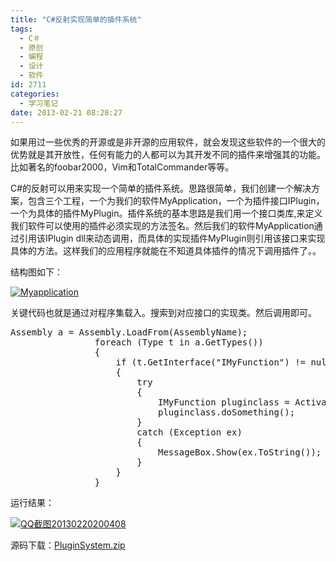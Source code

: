 ```yaml
---
title: "C#反射实现简单的插件系统"
tags:
  - C＃
  - 原创
  - 编程
  - 设计
  - 软件
id: 2711
categories:
  - 学习笔记
date: 2013-02-21 08:28:27
---
```


如果用过一些优秀的开源或是非开源的应用软件，就会发现这些软件的一个很大的优势就是其开放性，任何有能力的人都可以为其开发不同的插件来增强其的功能。比如著名的foobar2000，Vim和TotalCommander等等。

C#的反射可以用来实现一个简单的插件系统。思路很简单，我们创建一个解决方案，包含三个工程，一个为我们的软件MyApplication，一个为插件接口IPlugin，一个为具体的插件MyPlugin。插件系统的基本思路是我们用一个接口类库,来定义我们软件可以使用的插件必须实现的方法签名。然后我们的软件MyApplication通过引用该IPlugin dll来动态调用，而具体的实现插件MyPlugin则引用该接口来实现具体的方法。这样我们的应用程序就能在不知道具体插件的情况下调用插件了。。

结构图如下：

[![Myapplication](/images/bf202a9b50d5ce497f88718743c344d8579fadf1.jpg)](http://leaverimage.b0.upaiyun.com/32896_o.jpg)

关键代码也就是通过对程序集载入。搜索到对应接口的实现类。然后调用即可。
<pre class="lang:default decode:true">Assembly a = Assembly.LoadFrom(AssemblyName);
                foreach (Type t in a.GetTypes())
                {
                    if (t.GetInterface("IMyFunction") != null)
                    {
                        try
                        {
                            IMyFunction pluginclass = Activator.CreateInstance(t) as IMyFunction;
                            pluginclass.doSomething();
                        }
                        catch (Exception ex)
                        {
                            MessageBox.Show(ex.ToString());
                        }
                    }
                }</pre>
运行结果：

[![QQ截图20130220200408](/images/6c33ac761faef8c7d4beae4a478b4240cdeb7ee3.jpg)](http://leaverimage.b0.upaiyun.com/32897_o.jpg)

源码下载：[PluginSystem.zip](http://pan.baidu.com/share/link?shareid=302323&amp;uk=1493685990)